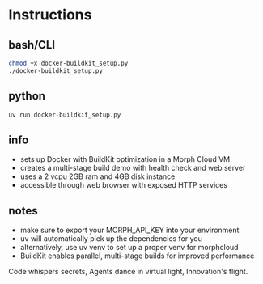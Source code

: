 # Instructions

## bash/CLI

```bash
chmod +x docker-buildkit_setup.py
./docker-buildkit_setup.py
```

## python

```python
uv run docker-buildkit_setup.py
```

## info

- sets up Docker with BuildKit optimization in a Morph Cloud VM
- creates a multi-stage build demo with health check and web server
- uses a 2 vcpu 2GB ram and 4GB disk instance
- accessible through web browser with exposed HTTP services

## notes

- make sure to export your MORPH_API_KEY into your environment
- uv will automatically pick up the dependencies for you
- alternatively, use uv venv to set up a proper venv for morphcloud
- BuildKit enables parallel, multi-stage builds for improved performance

Code whispers secrets,
Agents dance in virtual light,
Innovation's flight.
